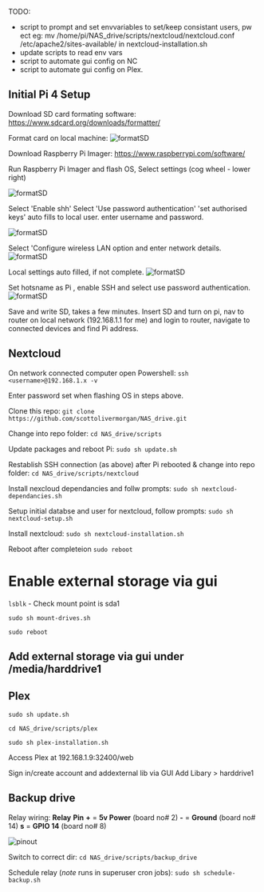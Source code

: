 TODO:
- script to prompt and set envvariables to set/keep consistant users, pw ect
eg: mv /home/pi/NAS_drive/scripts/nextcloud/nextcloud.conf /etc/apache2/sites-available/ in nextcloud-installation.sh
- update scripts to read env vars
- script to automate gui config on NC
- script to automate gui config on Plex.

## Initial Pi 4 Setup
Download SD card formating software:
https://www.sdcard.org/downloads/formatter/

Format card on local machine:
![formatSD](./assets/pi_setup/format_SD.PNG)

Download Raspberry Pi Imager:
https://www.raspberrypi.com/software/

Run Raspberry Pi Imager and flash OS,
Select settings (cog wheel - lower right)

![formatSD](./assets/pi_setup/imager_screen_1.PNG)

Select 'Enable shh'
Select 'Use password authentication'
'set authorised keys' auto fills to local user.
enter username and password.

![formatSD](./assets/pi_setup/imager_screen_2.PNG)

Select 'Configure wireless LAN option and enter network details.
![formatSD](./assets/pi_setup/imager_screen_3.PNG)

Local settings auto filled, if not complete.
![formatSD](./assets/pi_setup/imager_screen_4.PNG)

Set hotsname as Pi , enable SSH and select use password authentication.
![formatSD](./assets/pi_setup/pialt.PNG)

Save and write SD, takes a few minutes.
Insert SD and turn on pi, nav to router on local network (192.168.1.1 for me) and login to router,  navigate to connected devices and find Pi address.

## Nextcloud ##
On network connected computer open Powershell:
``ssh <username>@192.168.1.x -v``

Enter password set when flashing OS in steps above.

Clone this repo:
``git clone https://github.com/scottolivermorgan/NAS_drive.git``

Change into repo folder:
``cd NAS_drive/scripts``

Update packages and reboot Pi:
``sudo sh update.sh``

Restablish SSH connection (as above) after Pi rebooted & change into repo folder:
``cd NAS_drive/scripts/nextcloud``

Install nexcloud dependancies and follw prompts:
``sudo sh nextcloud-dependancies.sh``

Setup initial databse and user for nextcloud, follow prompts:
``sudo sh nextcloud-setup.sh``

Install nextcloud:
``sudo sh nextcloud-installation.sh``

Reboot after completeion
``sudo reboot``

# Enable external storage via gui

``lsblk``     - Check mount point is sda1

``sudo sh mount-drives.sh``

``sudo reboot``

## Add external storage via gui under /media/harddrive1

## Plex

``sudo sh update.sh``

``cd NAS_drive/scripts/plex``

``sudo sh plex-installation.sh``

Access Plex at 192.168.1.9:32400/web

Sign in/create account and addexternal lib via GUI
Add Libary > harddrive1

## Backup drive
Relay wiring:
__Relay__  __Pin__
__+__  =    __5v Power__ (board no# 2)
__-__  =     __Ground__   (board no# 14)
__s__  =    __GPIO 14__  (board no# 8)

![pinout](./assets/backup_setup/pi4_pinout.PNG)

Switch to correct dir:
``cd NAS_drive/scripts/backup_drive``

Schedule relay (_note_ runs in superuser cron jobs):
``sudo sh schedule-backup.sh``